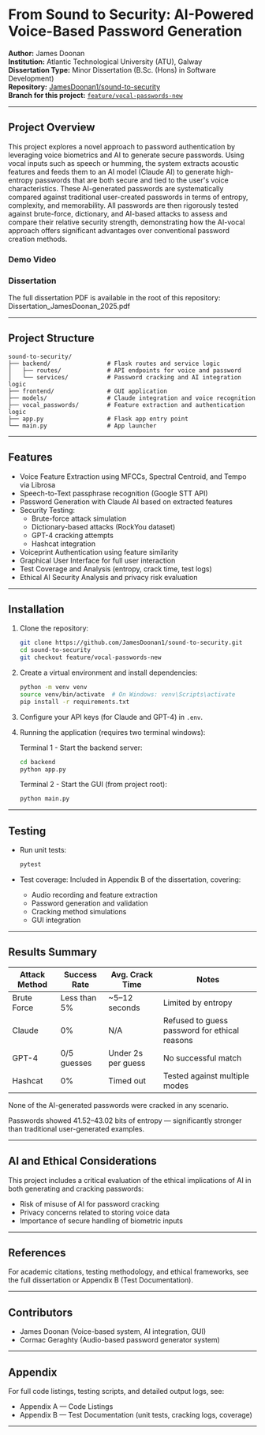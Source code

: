 # From Sound to Security: AI-Powered Voice-Based Password Generation

**Author:** James Doonan  
**Institution:** Atlantic Technological University (ATU), Galway  
**Dissertation Type:** Minor Dissertation (B.Sc. (Hons) in Software Development)  
**Repository:** [JamesDoonan1/sound-to-security](https://github.com/JamesDoonan1/sound-to-security)  
**Branch for this project:** [`feature/vocal-passwords-new`](https://github.com/JamesDoonan1/sound-to-security/tree/feature/vocal-passwords-new)

---

## Project Overview

This project explores a novel approach to password authentication by leveraging voice biometrics and AI to generate secure passwords. Using vocal inputs such as speech or humming, the system extracts acoustic features and feeds them to an AI model (Claude AI) to generate high-entropy passwords that are both secure and tied to the user's voice characteristics. These AI-generated passwords are systematically compared against traditional user-created passwords in terms of entropy, complexity, and memorability. All passwords are then rigorously tested against brute-force, dictionary, and AI-based attacks to assess and compare their relative security strength, demonstrating how the AI-vocal approach offers significant advantages over conventional password creation methods.   

### Demo Video  


### Dissertation
The full dissertation PDF is available in the root of this repository: Dissertation_JamesDoonan_2025.pdf

---

## Project Structure

```
sound-to-security/
├── backend/                # Flask routes and service logic
│   ├── routes/             # API endpoints for voice and password
│   └── services/           # Password cracking and AI integration logic
├── frontend/               # GUI application
├── models/                 # Claude integration and voice recognition
├── vocal_passwords/        # Feature extraction and authentication logic
├── app.py                  # Flask app entry point
└── main.py                 # App launcher
```

---

## Features

- Voice Feature Extraction using MFCCs, Spectral Centroid, and Tempo via Librosa  
- Speech-to-Text passphrase recognition (Google STT API)  
- Password Generation with Claude AI based on extracted features  
- Security Testing:
  - Brute-force attack simulation  
  - Dictionary-based attacks (RockYou dataset)  
  - GPT-4 cracking attempts  
  - Hashcat integration  
- Voiceprint Authentication using feature similarity  
- Graphical User Interface for full user interaction  
- Test Coverage and Analysis (entropy, crack time, test logs)  
- Ethical AI Security Analysis and privacy risk evaluation  

---

## Installation

1. Clone the repository:
   ```bash
   git clone https://github.com/JamesDoonan1/sound-to-security.git
   cd sound-to-security
   git checkout feature/vocal-passwords-new
   ```

2. Create a virtual environment and install dependencies:
   ```bash
   python -m venv venv
   source venv/bin/activate  # On Windows: venv\Scripts\activate
   pip install -r requirements.txt
   ```

3. Configure your API keys (for Claude and GPT-4) in `.env`.

4. Running the application (requires two terminal windows):
   
   Terminal 1 - Start the backend server:
   ```bash
   cd backend
   python app.py
   ```
   
   Terminal 2 - Start the GUI (from project root):
   ```bash
   python main.py
   ```

---

## Testing

- Run unit tests:
  ```bash
  pytest
  ```

- Test coverage:
  Included in Appendix B of the dissertation, covering:
  - Audio recording and feature extraction  
  - Password generation and validation  
  - Cracking method simulations  
  - GUI integration  

---

## Results Summary

| Attack Method | Success Rate | Avg. Crack Time | Notes |
|---------------|--------------|------------------|-------|
| Brute Force   | Less than 5% | ~5–12 seconds    | Limited by entropy |
| Claude    | 0%           | N/A              | Refused to guess password for ethical reasons |
| GPT-4         | 0/5 guesses  | Under 2s per guess | No successful match |
| Hashcat       | 0%           | Timed out        | Tested against multiple modes |

None of the AI-generated passwords were cracked in any scenario.

Passwords showed 41.52–43.02 bits of entropy — significantly stronger than traditional user-generated examples.

---

## AI and Ethical Considerations

This project includes a critical evaluation of the ethical implications of AI in both generating and cracking passwords:

- Risk of misuse of AI for password cracking  
- Privacy concerns related to storing voice data  
- Importance of secure handling of biometric inputs  

---

## References

For academic citations, testing methodology, and ethical frameworks, see the full dissertation or Appendix B (Test Documentation).

---

## Contributors

- James Doonan (Voice-based system, AI integration, GUI)  
- Cormac Geraghty (Audio-based password generator system)  

---

## Appendix

For full code listings, testing scripts, and detailed output logs, see:

- Appendix A — Code Listings  
- Appendix B — Test Documentation (unit tests, cracking logs, coverage)

---

